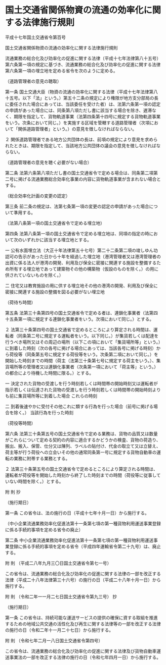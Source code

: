 # 国土交通省関係物資の流通の効率化に関する法律施行規則

平成十七年国土交通省令第百号

国土交通省関係物資の流通の効率化に関する法律施行規則

流通業務の総合化及び効率化の促進に関する法律（平成十七年法律第八十五号）第六条第一項の規定に基づき、流通業務の総合化及び効率化の促進に関する法律第六条第一項の埋立地を定める省令を次のように定める。

（道路管理者の意見の聴取）

第一条 国土交通大臣（物資の流通の効率化に関する法律（平成十七年法律第八十五号。以下「法」という。）第五十二条の規定により権限が地方支分部局の長に委任された場合にあっては、当該委任を受けた者）は、法第六条第一項の認定の申請があった場合には、同条第八項ただし書に該当する場合を除き、遅滞なく、期限を指定して、貨物軌道事業（法第四条第十四号に規定する貨物軌道事業をいう。次条において同じ。）を実施する区域を管轄する道路管理者（次項において「関係道路管理者」という。）の意見を徴しなければならない。

２ 関係道路管理者である地方公共団体の長は、前項の規定により意見を求められたときは、期限を指定して、当該地方公共団体の議会の意見を徴しなければならない。

（道路管理者の意見を聴く必要がない場合）

第二条 法第六条第八項ただし書の国土交通省令で定める場合は、同条第二項第二号に掲げる流通業務総合効率化事業の内容に貨物軌道事業が含まれない場合とする。

（総合効率化計画の変更の認定）

第三条 前二条の規定は、法第七条第一項の変更の認定の申請があった場合について準用する。

（法第八条第一項の国土交通省令で定める埋立地）

第四条 法第八条第一項の国土交通省令で定める埋立地は、同項の指定の時において次のいずれかに該当する埋立地とする。

一 公有水面埋立法（大正十年法律第五十七号）第二十二条第二項の竣しゆん功認可の告示があった日から十年を経過した埋立地（港湾管理者又は港湾管理者の出資に係る法人が港湾の開発、利用及び保全に密接に関連する施設を整備するため所有する埋立地であって建築物その他の構築物（仮設のものを除く。）の用に供されていないものを除く。）

二 住宅又は教育施設の用に供する埋立地その他の港湾の開発、利用及び保全に密接に関連する施設の整備を図る必要がない埋立地

（荷待ち時間）

第五条 法第三十条第四号の国土交通省令で定める者は、連鎖化事業者（法第四十五条第一項に規定する連鎖化事業者をいう。次項において同じ。）とする。

２ 法第三十条第四号の国土交通省で定めるところにより算定される時間は、運転者（同条第二号に規定する運転者をいう。以下同じ。）が集貨若しくは配達を行うべき場所又はその周辺の場所（以下この項において「集貨場所等」という。）に到着した時刻（次の各号に掲げる場合にあっては、当該各号に掲げる時刻）から荷役等（同条第五号に規定する荷役等をいう。次条第二項において同じ。）を開始した時刻までの時間（荷主（法第三十条第七号に規定する荷主をいう。）、集貨場所等の管理者又は連鎖化事業者（次条第一項において「荷主等」という。）の都合により待機した時間に限る。）とする。

一 決定された貨物の受渡しを行う時刻若しくは時間帯の開始時刻又は運転者が指示若しくは伝達された貨物の受渡しを行う時刻若しくは時間帯の開始時刻よりも前に集貨場所等に到着した場合 これらの時刻

二 到着後速やかに受付その他これに類する行為を行った場合（前号に掲げる場合を除く。） 当該行為を行った時刻

（荷役等時間）

第六条 法第三十条第五号の国土交通省令で定める業務は、貨物の品質又は数量がこれらについて定める契約の内容に適合するかどうかの検査、貨物の荷造り、搬出、搬入、保管、仕分又は陳列、ラベルの貼付け、代金の取立て又は立替え、荷主等が行う荷役への立会いその他の通常同条第一号に規定する貨物自動車の運転の業務に附帯する業務とする。

２ 法第三十条第五号の国土交通省令で定めるところにより算定される時間は、運転者が荷役等を開始した時刻から終了した時刻までの時間（荷役等に従事していない時間を除く。）とする。

附 則 抄

（施行期日）

第一条 この省令は、法の施行の日（平成十七年十月一日）から施行する。

（中小企業流通業務効率化促進法第十一条第七項の第一種貨物利用運送事業登録に係る手続的事項を定める省令の廃止）

第二条 中小企業流通業務効率化促進法第十一条第七項の第一種貨物利用運送事業登録に係る手続的事項を定める省令（平成四年運輸省令第二十九号）は、廃止する。

附 則 （平成二八年九月三〇日国土交通省令第七一号）

この省令は、流通業務の総合化及び効率化の促進に関する法律の一部を改正する法律（平成二十八年法律第三十六号）の施行の日（平成二十八年十月一日）から施行する。

附 則 （令和二年一一月二七日国土交通省令第九三号） 抄

（施行期日）

第一条 この省令は、持続可能な運送サービスの提供の確保に資する取組を推進するための地域公共交通の活性化及び再生に関する法律等の一部を改正する法律の施行の日（令和二年十一月二十七日）から施行する。

附 則 （令和七年二月一八日国土交通省令第四号）

この省令は、流通業務の総合化及び効率化の促進に関する法律及び貨物自動車運送事業法の一部を改正する法律の施行の日（令和七年四月一日）から施行する。
